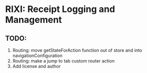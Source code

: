 # RIXI: Receipt Logging and Management

## TODO:
1. Routing: move getStateForAction function out of store and into navigationConfiguration
1. Routing: make a jump to tab custom router action
2. Add license and author
